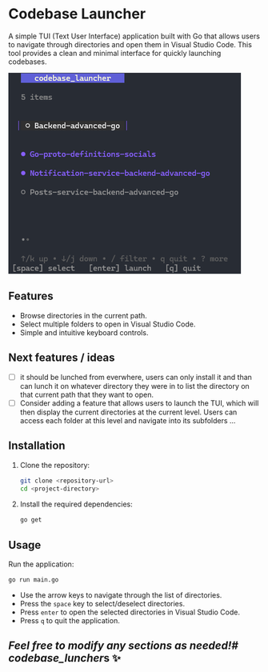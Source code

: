 # Codebase Launcher

A simple TUI (Text User Interface) application built with Go that allows users to navigate through directories and open them in Visual Studio Code. This tool provides a clean and minimal interface for quickly launching codebases.

![plot](pic_V0.1.png)

## Features

- Browse directories in the current path.
- Select multiple folders to open in Visual Studio Code.
- Simple and intuitive keyboard controls.

## Next features / ideas
- [ ] it should be lunched from everwhere, users can only install it and than can lunch it on whatever directory they were in to list the directory on that current path that they want to open. 
- [ ] Consider adding a feature that allows users to launch the TUI, which will then display the current directories at the current level. Users can access each folder at this level and navigate into its subfolders ...

## Installation

1. Clone the repository:
   ```bash
   git clone <repository-url>
   cd <project-directory>
   ```

2. Install the required dependencies:
   ```bash
   go get
   ```

## Usage

Run the application:
```bash
go run main.go
```

- Use the arrow keys to navigate through the list of directories.
- Press the `space` key to select/deselect directories.
- Press `enter` to open the selected directories in Visual Studio Code.
- Press `q` to quit the application.


## *Feel free to modify any sections as needed!# codebase_luncher*s ✨
